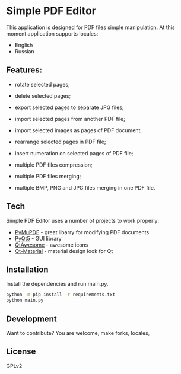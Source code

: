 # Simple PDF Editor

This application is designed for PDF files simple manipulation.
At this moment application supports locales:
- English
- Russian

## Features:

- rotate selected pages;

- delete selected pages;

- export selected pages to separate JPG files;

- import selected pages from another PDF file;

- import selected images as pages of PDF document;

- rearrange selected pages in PDF file;

- insert numeration on selected pages of PDF file;

- multiple PDF files compression;

- multiple PDF files merging;

- multiple BMP, PNG and JPG files merging in one PDF file.

## Tech

Simple PDF Editor uses a number of projects to work properly:

- [PyMuPDF](https://github.com/pymupdf/PyMuPDF) - great libarry for modifying PDF documents
- [PyQt5](https://www.riverbankcomputing.com/software/pyqt/) - GUI library
- [QtAwesome](https://github.com/spyder-ide/qtawesome) - awesome icons
- [Qt-Material](https://pypi.org/project/qt-material/) - material design look for Qt

## Installation

Install the dependencies and run main.py.

```sh
python -m pip install -r requirements.txt
python main.py
```

## Development

Want to contribute? You are welcome, make forks, locales,

## License

GPLv2



